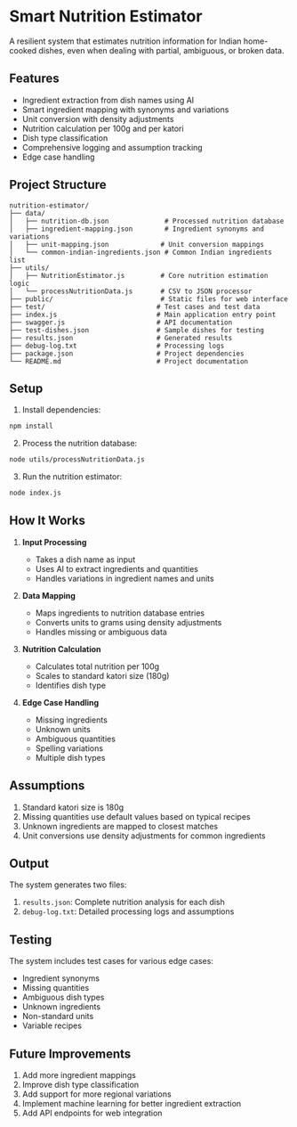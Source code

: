 # Smart Nutrition Estimator

A resilient system that estimates nutrition information for Indian home-cooked dishes, even when dealing with partial, ambiguous, or broken data.

## Features

- Ingredient extraction from dish names using AI
- Smart ingredient mapping with synonyms and variations
- Unit conversion with density adjustments
- Nutrition calculation per 100g and per katori
- Dish type classification
- Comprehensive logging and assumption tracking
- Edge case handling

## Project Structure

```
nutrition-estimator/
├── data/
│   ├── nutrition-db.json              # Processed nutrition database
│   ├── ingredient-mapping.json        # Ingredient synonyms and variations
│   ├── unit-mapping.json             # Unit conversion mappings
│   └── common-indian-ingredients.json # Common Indian ingredients list
├── utils/
│   ├── NutritionEstimator.js         # Core nutrition estimation logic
│   └── processNutritionData.js       # CSV to JSON processor
├── public/                           # Static files for web interface
├── test/                            # Test cases and test data
├── index.js                         # Main application entry point
├── swagger.js                       # API documentation
├── test-dishes.json                 # Sample dishes for testing
├── results.json                     # Generated results
├── debug-log.txt                    # Processing logs
├── package.json                     # Project dependencies
└── README.md                        # Project documentation
```

## Setup

1. Install dependencies:

```bash
npm install
```

2. Process the nutrition database:

```bash
node utils/processNutritionData.js
```

3. Run the nutrition estimator:

```bash
node index.js
```

## How It Works

1. **Input Processing**

   - Takes a dish name as input
   - Uses AI to extract ingredients and quantities
   - Handles variations in ingredient names and units

2. **Data Mapping**

   - Maps ingredients to nutrition database entries
   - Converts units to grams using density adjustments
   - Handles missing or ambiguous data

3. **Nutrition Calculation**

   - Calculates total nutrition per 100g
   - Scales to standard katori size (180g)
   - Identifies dish type

4. **Edge Case Handling**
   - Missing ingredients
   - Unknown units
   - Ambiguous quantities
   - Spelling variations
   - Multiple dish types

## Assumptions

1. Standard katori size is 180g
2. Missing quantities use default values based on typical recipes
3. Unknown ingredients are mapped to closest matches
4. Unit conversions use density adjustments for common ingredients

## Output

The system generates two files:

1. `results.json`: Complete nutrition analysis for each dish
2. `debug-log.txt`: Detailed processing logs and assumptions

## Testing

The system includes test cases for various edge cases:

- Ingredient synonyms
- Missing quantities
- Ambiguous dish types
- Unknown ingredients
- Non-standard units
- Variable recipes

## Future Improvements

1. Add more ingredient mappings
2. Improve dish type classification
3. Add support for more regional variations
4. Implement machine learning for better ingredient extraction
5. Add API endpoints for web integration
